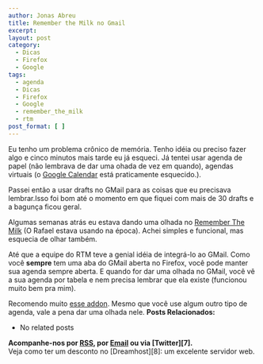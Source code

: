 ```yaml
---
author: Jonas Abreu
title: Remember the Milk no Gmail
excerpt:
layout: post
category:
  - Dicas
  - Firefox
  - Google
tags:
  - agenda
  - Dicas
  - Firefox
  - Google
  - remember_the_milk
  - rtm
post_format: [ ]
---
```

Eu tenho um problema crônico de memória. Tenho idéia ou preciso fazer algo e cinco minutos mais tarde eu já esqueci. Já tentei usar agenda de papel (não lembrava de dar uma ohada de vez em quando), agendas virtuais (o [Google Calendar][1] está praticamente esquecido.). 

Passei então a usar drafts no GMail para as coisas que eu precisava lembrar.Isso foi bom até o momento em que fiquei com mais de 30 drafts e a bagunça ficou geral.

Algumas semanas atrás eu estava dando uma olhada no [Remember The Milk][2] (O Rafael estava usando na época). Achei simples e funcional, mas esquecia de olhar também.

Até que a equipe do RTM teve a genial idéia de integrá-lo ao GMail. Como você **sempre** tem uma aba do GMail aberta no Firefox, você pode manter sua agenda sempre aberta. E quando for dar uma olhada no GMail, você vê a sua agenda por tabela e nem precisa lembrar que ela existe (funcionou muito bem pra mim).

Recomendo muito [esse addon][3]. Mesmo que você use algum outro tipo de agenda, vale a pena dar uma olhada nele. 
**Posts Relacionados:** 
*   No related posts









**Acompanhe-nos por [ RSS][5], por [Email][6] ou via [Twitter][7].**  
Veja como ter um desconto no [Dreamhost][8]: um excelente servidor web.

 [1]: http://calendar.google.com
 [2]: http://www.rememberthemilk.com
 [3]: http://blog.rememberthemilk.com/2007/12/rtm-gmail-task-management-goodness.html
 [4]: https://twitter.com/share
 [5]: http://feeds.feedburner.com/VidaGeek
 [6]: http://feedburner.google.com/fb/a/mailverify?uri=VidaGeek&loc=pt_BR


